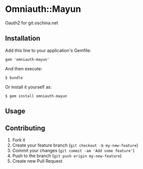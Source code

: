 # Omniauth::Mayun

Oauth2 for git.oschina.net

## Installation

Add this line to your application's Gemfile:

    gem 'omniauth-mayun'

And then execute:

    $ bundle

Or install it yourself as:

    $ gem install omniauth-mayun

## Usage


## Contributing

1. Fork it
2. Create your feature branch (`git checkout -b my-new-feature`)
3. Commit your changes (`git commit -am 'Add some feature'`)
4. Push to the branch (`git push origin my-new-feature`)
5. Create new Pull Request
